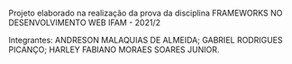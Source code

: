 Projeto elaborado na realização da prova da disciplina FRAMEWORKS NO DESENVOLVIMENTO WEB
IFAM - 2021/2

Integrantes:
ANDRESON MALAQUIAS DE ALMEIDA; 
GABRIEL RODRIGUES PICANÇO; 
HARLEY FABIANO MORAES SOARES JUNIOR.
